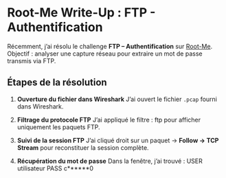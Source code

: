 # Root-Me Write-Up : FTP - Authentification

Récemment, j’ai résolu le challenge **FTP – Authentification** sur [Root-Me](https://www.root-me.org/fr/Challenges/Reseau/FTP-Authentification).  
Objectif : analyser une capture réseau pour extraire un mot de passe transmis via FTP.


## Étapes de la résolution

1. **Ouverture du fichier dans Wireshark**
   J’ai ouvert le fichier `.pcap` fourni dans Wireshark.

2. **Filtrage du protocole FTP**
   J’ai appliqué le filtre : ftp
   pour afficher uniquement les paquets FTP.

4. **Suivi de la session FTP**
   J’ai cliqué droit sur un paquet → **Follow → TCP Stream** pour reconstituer la session complète.

5. **Récupération du mot de passe**
   Dans la fenêtre, j’ai trouvé :
      USER utilisateur
      PASS c******0
